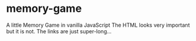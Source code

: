 # memory-game
A little Memory Game in vanilla JavaScript
The HTML looks very important but it is not. The links are just super-long...
